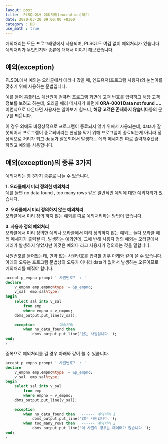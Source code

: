 ```yaml
---
layout: post
title:  PLSQL에서 예외처리(exception)하기
date: 2020-03-20 09:00:00 +0300
category : DB
use_math : true
---     
```


예외처리는 모든 프로그래밍에서 사용되며, PLSQL도 여김 없이 예외처리가 있습니다.  예외처리가 무엇인지와 종류에 대해서 이야기 해보겠습니다.

## 예외(exception)

PLSQL에서 예외는 오라클에서 에러나 갔을 때, 엔드유저(프로그램 사용자)의 눈높이를 맞추기 위해 사용하는 문법입니다. 

예를 들어 홈플러스 계산원이 컴퓨터 프로그램 화면에 고객 번호를 입력하고 해당 고객 정보를 보려고 하는데, 오라클 에러 메시지가 화면에 **ORA-0001 Data not found ....** 이런식으로 나온다면 사용자는 알아보기 힘드니, **해당 고객은 존재하지 않습니다**등의 문구를 띄웁니다.

이 경우 외에도 비정상적으로 프로그램이 종료되지 않기 위해서 사용되는데, data가 잘못되어서 프로그램이 종료되버리는 현상을 막기 위해 프로그램이 종료되는게 아니라 정상적으로 처리가 되고 data가 잘못되어서 발생하는 에러 메세지만 따로 출력해주겠금 하려고 예외를 사용합니다. 

## 예외(exception)의 종류 3가지

예외처리는 총 3가지 종류로 나눌 수 있습니다. 

**1. 오라클에서 미리 정의한 예외처리**  
예를 들면 no data found , too many rows 같은 일반적인 예외에 대한 예외처리가 있습니다. 

**2. 오라클에서 미리 정의하지 않는 예외처리**  
오라클에서 미리 정의 하지 않는 예외를 따로 예외처리하는 방법이 있습니다. 

**3. 사용자 정의 예외처리**  
오라클에서 미리 정의한 예외나 오라클에서 미리 정의하지 않는 예외는 둘다 오라클 에러 메세지가 출력될 때, 발생하는 예외인데, 그에 반해 사용자 정의 예외는 오라클에서 에러가 발생하지 않았지만 이것은 예외다 라고 사용자가 정의하는 것을 말합니다. 

사원번호를 물어봤는데, 만약 없는 사원번호를 입력할 경우 아래와 같이 쓸 수 있습니다. 아래의 오류는 프로그램 문법상의 오류가 아니라 data가 없어서 발생하는 오류이므로 예외처리를 해줘야 합니다. 

```sql
accept p_empno prompt ' 사원번호?  : '
declare
	v_empno emp.empno%type := &p_empno;
	v_sal  emp.sal%type;
begin
	select sal into v_sal
		from emp
		where empno = v_empno;
	dbms_output.put_line(v_sal);
	
	exception    ------ 예외처리
		when no_data_found then
			dbms_output.put_line('없는 사원입니다.');
end;
/
```

중복으로 예외처리를 걸 경우 아래와 같이 쓸 수 있습니다. 

```sql
accept p_empno prompt ' 사원번호?  : '
declare
    v_empno emp.empno%type := &p_empno;
    v_sal  emp.sal%type;
begin
    select sal into v_sal
        from emp
        where empno = v_empno;
    dbms_output.put_line(v_sal);
    
    exception
        when no_data_found then   ------ 예외처리 1
            dbms_output.put_line('없는 사원입니다.');
        when too_many_rows then   ------ 예외처리 2
            dbms_output.put_line('이 사원의 경우는 데이터가 많습니다.');
end;
/
```

